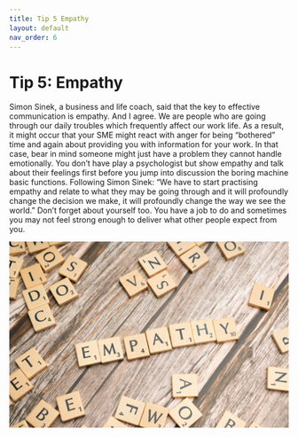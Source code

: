 ```yaml
---
title: Tip 5 Empathy
layout: default
nav_order: 6
---
```



<h1>Tip 5: Empathy</h1>

Simon Sinek, a business and life coach, said that the key to effective communication is empathy. And I agree. We are people who are going through our daily troubles which frequently affect our work life. As a result, it might occur that your SME might react with anger for being “bothered” time and again about providing you with information for your work. In that case, bear in mind someone might just have a problem they cannot handle emotionally. You don’t have play a psychologist but show empathy and talk about their feelings first before you jump into discussion the boring machine basic functions. Following Simon Sinek: “We have to start practising empathy and relate to what they may be going through and it will profoundly change the decision we make, it will profoundly change the way we see the world.” Don’t forget about yourself too. You have a job to do and sometimes you may not feel strong enough to deliver what other people expect from you. 

![an image of the word empathy spelled using scrabbles blocks](<empathy scrabbles.jpg>)
